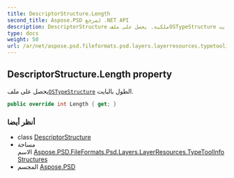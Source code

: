 ```yaml
---
title: DescriptorStructure.Length
second_title: Aspose.PSD لمرجع .NET API
description: DescriptorStructure ملكية. يحصل على ملفOSTypeStructure الطول بالبايت.
type: docs
weight: 50
url: /ar/net/aspose.psd.fileformats.psd.layers.layerresources.typetoolinfostructures/descriptorstructure/length/
---
```

## DescriptorStructure.Length property

يحصل على ملف[`OSTypeStructure`](../../../aspose.psd.fileformats.psd.layers.layerresources/ostypestructure/) الطول بالبايت.

```csharp
public override int Length { get; }
```

### أنظر أيضا

* class [DescriptorStructure](../)
* مساحة الاسم [Aspose.PSD.FileFormats.Psd.Layers.LayerResources.TypeToolInfoStructures](../../descriptorstructure/)
* المجسم [Aspose.PSD](../../../)


